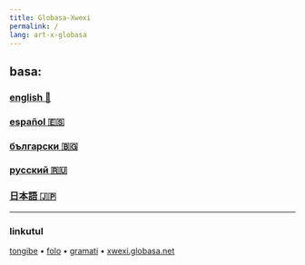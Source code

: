 ```yaml
---
title: Globasa-Xwexi
permalink: /
lang: art-x-globasa
---
```


## basa:

### [english 🏴󠁧󠁢󠁥󠁮󠁧󠁿](./01.default.default.eng.md)
### [español 🇪🇸](./01.default.default.spa.md)
### [български 🇧🇬](./01.default.default.bul.md)
### [русский 🇷🇺](./01.default.default.rus.md)
### [日本語 🇯🇵](./01.default.default.jpn.md)

***

### linkutul

[tongibe](https://github.com/salif/globasa-xwexi-pages/tree/main) &#8226;
[folo](https://bsky.app/profile/did:plc:yjotoaegfyh7xeksycbgn46g) &#8226;
[gramati](https://salif.github.io/gramati-fe-globasa/) &#8226;
[xwexi.globasa.net](https://xwexi.globasa.net)
